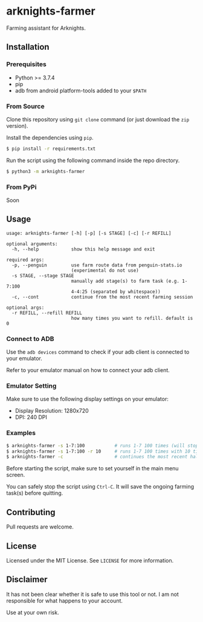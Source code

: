 # arknights-farmer

Farming assistant for Arknights.

## Installation

### Prerequisites

* Python >= 3.7.4
* pip
* adb from android platform-tools added to your `$PATH`

### From Source

Clone this repository using `git clone` command (or just download the `zip` version). 

Install the dependencies using `pip`.
```bash
$ pip install -r requirements.txt
```

Run the script using the following command inside the repo directory.
```bash
$ python3 -m arknights-farmer
```
### From PyPi

Soon

## Usage

```
usage: arknights-farmer [-h] [-p] [-s STAGE] [-c] [-r REFILL]

optional arguments:
  -h, --help            show this help message and exit

required args:
  -p, --penguin         use farm route data from penguin-stats.io
                        (experimental do not use)
  -s STAGE, --stage STAGE
                        manually add stage(s) to farm task (e.g. 1-7:100
                        4-4:25 (separated by whitespace))
  -c, --cont            continue from the most recent farming session

optional args:
  -r REFILL, --refill REFILL
                        how many times you want to refill. default is 0
```

### Connect to ADB

Use the `adb devices` command to check if your adb client is connected to your emulator.

Refer to your emulator manual on how to connect your adb client.

### Emulator Setting

Make sure to use the following display settings on your emulator:
* Display Resolution: 1280x720
* DPI: 240 DPI

### Examples

```bash
$ arknights-farmer -s 1-7:100           # runs 1-7 100 times (will stop whenever you run out of sanity)
$ arknights-farmer -s 1-7:100 -r 10     # runs 1-7 100 times with 10 times sanity refill (prioritizes using sanity potion)
$ arknights-farmer -c                   # continues the most recent halted farming session
```
Before starting the script, make sure to set yourself in the main menu screen.

You can safely stop the script using `Ctrl-C`. It will save the ongoing farming task(s) before quitting.

## Contributing
Pull requests are welcome. 

## License
Licensed under the MIT License. See `LICENSE` for more information.

## Disclaimer

It has not been clear whether it is safe to use this tool or not. I am not responsible for what happens to your account.

Use at your own risk.
